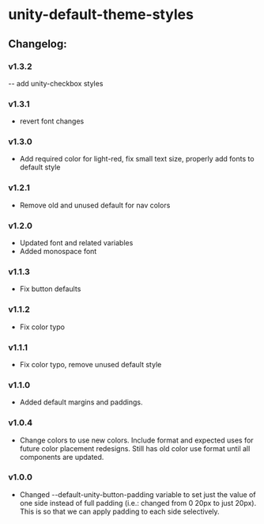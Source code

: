 # unity-default-theme-styles

## Changelog:

### v1.3.2
-- add unity-checkbox styles

### v1.3.1
- revert font changes

### v1.3.0
- Add required color for light-red, fix small text size, properly add fonts to default style

### v1.2.1
- Remove old and unused default for nav colors

### v1.2.0
- Updated font and related variables
- Added monospace font

### v1.1.3
- Fix button defaults

### v1.1.2
- Fix color typo

### v1.1.1
- Fix color typo, remove unused default style

### v1.1.0
- Added default margins and paddings.

### v1.0.4
- Change colors to use new colors. Include format and expected uses for future color placement redesigns. Still has old color use format until all components are updated.

### v1.0.0
- Changed --default-unity-button-padding variable to set just the value of one side instead of full padding (i.e.: changed from 0 20px to just 20px). This is so that we can apply padding to each side selectively.
